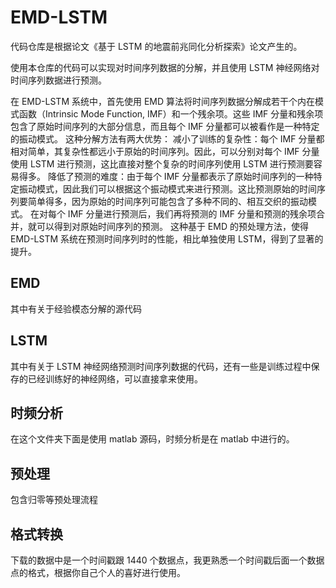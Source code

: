 # EMD-LSTM

代码仓库是根据论文《基于 LSTM 的地震前兆同化分析探索》论文产生的。

使用本仓库的代码可以实现对时间序列数据的分解，并且使用 LSTM 神经网络对时间序列数据进行预测。

在 EMD-LSTM 系统中，首先使用 EMD 算法将时间序列数据分解成若干个内在模式函数（Intrinsic Mode Function, IMF）和一个残余项。这些 IMF 分量和残余项包含了原始时间序列的大部分信息，而且每个 IMF 分量都可以被看作是一种特定的振动模式。
这种分解方法有两大优势：
减小了训练的复杂性：每个 IMF 分量都相对简单，其复杂性都远小于原始的时间序列。因此，可以分别对每个 IMF 分量使用 LSTM 进行预测，这比直接对整个复杂的时间序列使用 LSTM 进行预测要容易得多。
降低了预测的难度：由于每个 IMF 分量都表示了原始时间序列的一种特定振动模式，因此我们可以根据这个振动模式来进行预测。这比预测原始的时间序列要简单得多，因为原始的时间序列可能包含了多种不同的、相互交织的振动模式。
在对每个 IMF 分量进行预测后，我们再将预测的 IMF 分量和预测的残余项合并，就可以得到对原始时间序列的预测。
这种基于 EMD 的预处理方法，使得 EMD-LSTM 系统在预测时间序列时的性能，相比单独使用 LSTM，得到了显著的提升。

## EMD

其中有关于经验模态分解的源代码

## LSTM

其中有关于 LSTM 神经网络预测时间序列数据的代码，还有一些是训练过程中保存的已经训练好的神经网络，可以直接拿来使用。

## 时频分析

在这个文件夹下面是使用 matlab 源码，时频分析是在 matlab 中进行的。

## 预处理

包含归零等预处理流程

## 格式转换

下载的数据中是一个时间戳跟 1440 个数据点，我更熟悉一个时间戳后面一个数据点的格式，根据你自己个人的喜好进行使用。
